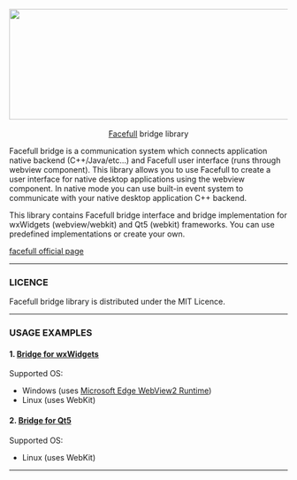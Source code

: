 <p align="center">
    <img width="600" height="200" src="https://nickware.group/repository/products/ff/logo.png"><br><br>
    <a href="https://github.com/nickware44/facefull">Facefull</a> bridge library
</p>

Facefull bridge is a communication system which connects application native backend (C++/Java/etc...) and Facefull user interface (runs through webview component). 
This library allows you to use Facefull to create a user interface for native desktop applications using the webview component. In native mode you can use built-in event system to communicate with your native desktop application C++ backend.

This library contains Facefull bridge interface and bridge implementation for wxWidgets (webview/webkit) and Qt5 (webkit) frameworks.
You can use predefined implementations or create your own.

[facefull official page](https://nickware.group/products/facefull)

----------------------------------------------------------------
### LICENCE
Facefull bridge library is distributed under the MIT Licence.

----------------------------------------------------------------
### USAGE EXAMPLES
#### 1. [Bridge for wxWidgets](examples/wxwidgets)

Supported OS:
- Windows (uses [Microsoft Edge WebView2 Runtime](https://developer.microsoft.com/en-us/microsoft-edge/webview2?form=MA13LH&cs=578062562))
- Linux (uses WebKit)

#### 2. [Bridge for Qt5](examples/qt5webkit)

Supported OS:
- Linux (uses WebKit)

----------------------------------------------------------------
